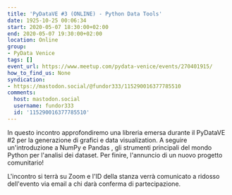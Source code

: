 ```yaml
---
title: 'PyDataVE #3 (ONLINE) - Python Data Tools'
date: 1925-10-25 00:06:34
start: 2020-05-07 18:30:00+02:00
end: 2020-05-07 19:30:00+02:00
location: Online
group:
- PyData Venice
tags: []
event_url: https://www.meetup.com/pydata-venice/events/270401915/
how_to_find_us: None
syndication:
- https://mastodon.social/@fundor333/115290016377785510
comments:
  host: mastodon.social
  username: fundor333
  id: '115290016377785510'
---
```



In questo incontro approfondiremo una libreria emersa durante il PyDataVE #2 per la generazione di grafici e data visualization. A seguire un'introduzione a NumPy e Pandas , gli strumenti principali del mondo Python per l'analisi dei dataset. Per finire, l'annuncio di un nuovo progetto comunitario!

L'incontro si terrà su Zoom e l'ID della stanza verrà comunicato a ridosso dell'evento via email a chi darà conferma di partecipazione.
